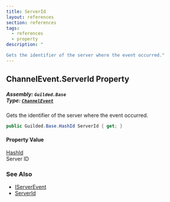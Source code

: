 ```yaml
---
title: ServerId
layout: references
section: references
tags:
  - references
  - property
description: "

Gets the identifier of the server where the event occurred."
---
```


## ChannelEvent.ServerId Property
##### **Assembly:** `Guilded.Base`<br/>**Type:** [`ChannelEvent`](ChannelEvent 'Guilded.Base.Events.ChannelEvent')

Gets the identifier of the server where the event occurred.

```csharp
public Guilded.Base.HashId ServerId { get; }
```

#### Property Value
[HashId](HashId 'Guilded.Base.HashId')  
Server ID

### See Also
- [IServerEvent](IServerEvent 'Guilded.Base.Events.IServerEvent')
- [ServerId](MessageEvent_T_.ServerId 'Guilded.Base.Events.MessageEvent<T>.ServerId')
